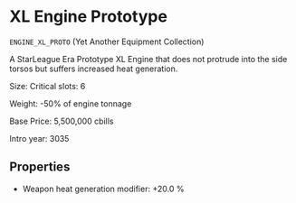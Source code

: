# XL Engine Prototype

`ENGINE_XL_PROTO` (Yet Another Equipment Collection)

A StarLeague Era Prototype XL Engine that does not protrude into the side torsos but suffers increased heat generation.

Size: Critical slots: 6

Weight: -50% of engine tonnage

Base Price: 5,500,000 cbills

Intro year: 3035

## Properties
* Weapon heat generation modifier: +20.0 %
